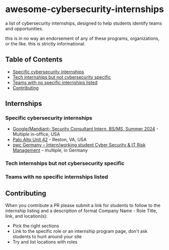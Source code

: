 # awesome-cybersecurity-internships

a list of cybersecurity internships, designed to help students identify teams and opportunities.

this is in no way an endorsement of any of these programs, organizations, or the like. this is strictly informational.

## Table of Contents

* [Specific cybersecurity internships](#specific-cybersecurity-internships)
* [Tech internships but not cybersecurity specific](#tech-internships-but-not-cybersecurity-specific)
* [Teams with no specific internships listed](#teams-with-no-specific-internships-listed)
* [Contributing](#contributing)

## Internships

### Specific cybersecurity internships

* [Google/Mandiant- Security Consultant Intern, BS/MS, Summer 2024](https://www.google.com/about/careers/applications/jobs/results/115990305787781830-security-consultant-intern-bsms-summer-2024) - Multiple in-office, USA
* [Palo Alto Unit 42](https://app.ripplematch.com/v2/public/job/791cfa0c/details) - Reston, VA, USA
* [pwc Germany – Intern/working student Cyber Security & IT Risk Management](https://jobs.pwc.de/de/de/job/PWFPGKGB1482EXTERNALDEDE/Praktikum-Werkstudent-Cyber-Security-IT-Risk-Management-w-m-d) – multiple, in Germany

### Tech internships but not cybersecurity specific

### Teams with no specific internships listed

## Contributing

When you contribute a PR please submit a link for students to follow to the internship listing and a description of format Company Name - Role Title, link, and location(s):

* Pick the right sections
* Link to the specific role or an internship program page, don't ask students to hunt around your site
* Try and list locations with roles
